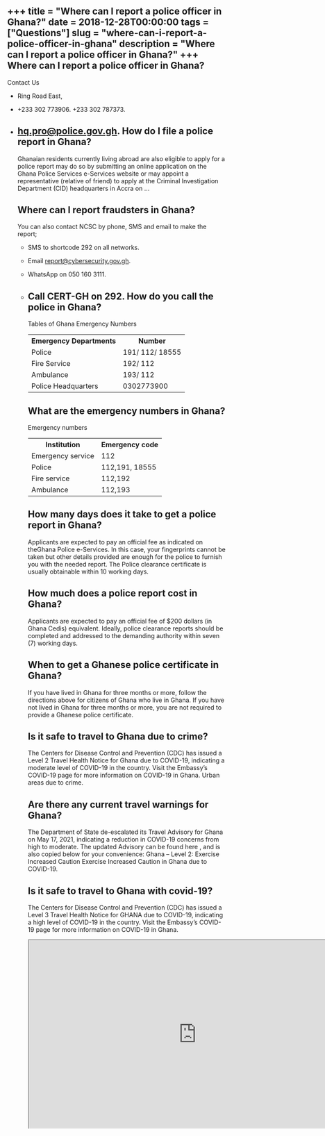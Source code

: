 +++
title = "Where can I report a police officer in Ghana?"
date = 2018-12-28T00:00:00
tags = ["Questions"]
slug = "where-can-i-report-a-police-officer-in-ghana"
description = "Where can I report a police officer in Ghana?"
+++
Where can I report a police officer in Ghana?
---------------------------------------------

Contact Us

- Ring Road East,
- +233 302 773906. +233 302 787373.
- hq.pro@police.gov.gh. How do I file a police report in Ghana?
    ---------------------------------------
    
    Ghanaian residents currently living abroad are also eligible to apply for a police report may do so by submitting an online application on the Ghana Police Services e-Services website or may appoint a representative (relative of friend) to apply at the Criminal Investigation Department (CID) headquarters in Accra on …
    
    Where can I report fraudsters in Ghana?
    ---------------------------------------
    
    You can also contact NCSC by phone, SMS and email to make the report;
    
    
    - SMS to shortcode 292 on all networks.
    - Email report@cybersecurity.gov.gh.
    - WhatsApp on 050 160 3111.
    - Call CERT-GH on 292. How do you call the police in Ghana?
        ------------------------------------
        
        Tables of Ghana Emergency Numbers
        
        <table><tr><th>Emergency Departments</th><th>Number</th></tr><tr><td>Police</td><td>191/ 112/ 18555</td></tr><tr><td>Fire Service</td><td>192/ 112</td></tr><tr><td>Ambulance</td><td>193/ 112</td></tr><tr><td>Police Headquarters</td><td>0302773900</td></tr></table>
        
        What are the emergency numbers in Ghana?
        ----------------------------------------
        
        Emergency numbers
        
        <table><tr><th>Institution</th><th>Emergency code</th></tr><tr><td>Emergency service</td><td>112</td></tr><tr><td>Police</td><td>112,191, 18555</td></tr><tr><td>Fire service</td><td>112,192</td></tr><tr><td>Ambulance</td><td>112,193</td></tr></table>
        
        How many days does it take to get a police report in Ghana?
        -----------------------------------------------------------
        
        Applicants are expected to pay an official fee as indicated on theGhana Police e-Services. In this case, your fingerprints cannot be taken but other details provided are enough for the police to furnish you with the needed report. The Police clearance certificate is usually obtainable within 10 working days.
        
        How much does a police report cost in Ghana?
        --------------------------------------------
        
        Applicants are expected to pay an official fee of $200 dollars (in Ghana Cedis) equivalent. Ideally, police clearance reports should be completed and addressed to the demanding authority within seven (7) working days.
        
        When to get a Ghanese police certificate in Ghana?
        --------------------------------------------------
        
        If you have lived in Ghana for three months or more, follow the directions above for citizens of Ghana who live in Ghana. If you have not lived in Ghana for three months or more, you are not required to provide a Ghanese police certificate.
        
        Is it safe to travel to Ghana due to crime?
        -------------------------------------------
        
        The Centers for Disease Control and Prevention (CDC) has issued a Level 2 Travel Health Notice for Ghana due to COVID-19, indicating a moderate level of COVID-19 in the country. Visit the Embassy’s COVID-19 page for more information on COVID-19 in Ghana. Urban areas due to crime.
        
        Are there any current travel warnings for Ghana?
        ------------------------------------------------
        
        The Department of State de-escalated its Travel Advisory for Ghana on May 17, 2021, indicating a reduction in COVID-19 concerns from high to moderate. The updated Advisory can be found here , and is also copied below for your convenience: Ghana – Level 2: Exercise Increased Caution Exercise Increased Caution in Ghana due to COVID-19.
        
        Is it safe to travel to Ghana with covid-19?
        --------------------------------------------
        
        The Centers for Disease Control and Prevention (CDC) has issued a Level 3 Travel Health Notice for GHANA due to COVID-19, indicating a high level of COVID-19 in the country. Visit the Embassy’s COVID-19 page for more information on COVID-19 in Ghana.
        
        <iframe allow="accelerometer; autoplay; clipboard-write; encrypted-media; gyroscope; picture-in-picture" allowfullscreen="" class="__youtube_prefs__  epyt-is-override  no-lazyload" data-no-lazy="1" data-origheight="433" data-origwidth="770" data-skipgform_ajax_framebjll="" height="433" id="_ytid_83105" loading="lazy" src="https://www.youtube.com/embed/k3TUOutFZ68?enablejsapi=1&autoplay=0&cc_load_policy=0&cc_lang_pref=&iv_load_policy=1&loop=0&modestbranding=0&rel=1&fs=1&playsinline=0&autohide=2&theme=dark&color=red&controls=1&" title="YouTube player" width="770"></iframe>